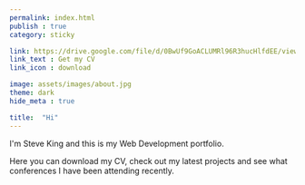 ```yaml
---
permalink: index.html
publish : true
category: sticky

link: https://drive.google.com/file/d/0BwUf9GoACLUMRl96R3hucHlfdEE/view
link_text : Get my CV
link_icon : download

image: assets/images/about.jpg
theme: dark
hide_meta : true

title:  "Hi"
---
```


I'm Steve King and this is my Web Development portfolio. 

Here you can download my CV, check out my latest projects and see what conferences I have been attending recently.
